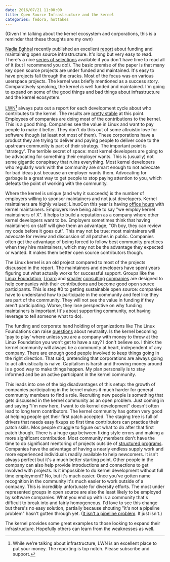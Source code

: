 ```yaml
---
date: 2016/07/21 11:00:00
title: Open Source Infrastructure and the kernel
categories: fedora, hottakes
---
```

(Given I'm talking about the kernel ecosystem and corporations, this is a
reminder that these thoughts are my own)

[Nadia Eghbal](https://twitter.com/nayafia) recently published an excellent
[report](http://www.fordfoundation.org/library/reports-and-studies/roads-and-bridges-the-unseen-labor-behind-our-digital-infrastructure)
about funding and maintaining open source infrastructure. It's long but very
easy to read. There's a nice [series of selections](https://storify.com/Lukasaoz/open-source-infrastructure-white-paper)
available if you don't have time to read all of it (but I recommend you do!).
The basic premise of the paper is that many key open source projects are under
funded and maintained. It's easy to have projects fall through the cracks.
Most of the focus was on various userspace projects. The kernel was briefly
mentioned as a success story. Comparatively speaking, the kernel _is_ well
funded and maintained. I'm going to expand on some of the good things and
bad things about infrastructure and the kernel ecosystem.

[LWN](http://www.lwn.net)[^1] always puts out a report for each development
cycle about who contributes to the kernel. The results are
[pretty stable](http://lwn.net/Articles/686697/) at this point. Employees of
companies are doing most of the contributions to the kernel. This is a good
thing. Companies see the value in Linux and want to pay people to make it
better. They don't do this out of some altruistic love for
software though (at least not most of them). These corporations have a product
they are trying to deliver and paying people to deliver code to the upstream
community is part of their strategy. The important point is 'strategy'. The
terrible secret of space: most kernel developers are going to be advocating
for something their employer wants. This is (usually) not some gigantic
conspiracy that ruins everything. Most kernel developers who regularly work
with the community are smart enough to not advocate for bad ideas just because
an employer wants them. Advocating for garbage is a great way to get people to
stop paying attention to you, which defeats the point of working with the
community.

Where the kernel is unique (and why it succeeds) is the number of employers
willing to sponsor maintainers and not just developers. Kernel maintainers
are highly valued; LinuxCon this year is having [office hours](http://events.linuxfoundation.org/events/linuxcon-north-america/extend-the-experience/meet-maintainers-ask-experts)
with kernel maintainers. Employers love being able to say "we employ kernel
maintainers of X". It helps to build a reputation as a company where other
kernel developers want to be. Employers sometimes think that having maintainers
on staff will give them an advantage; "Oh boy, they can review my code before
it goes out". This may not be true: most maintainers will advocate for review
and discussion of all patches in public. Companies often get the advantage of
being forced to follow best community practices when they hire maintainers,
which may not be the advantage they expected or wanted. It makes them better
open source contributors though.

The Linux kernel is an old project compared to most of the projects
discussed in the report. The maintainers and developers have spent years
figuring out what actually works for successful support. Groups like the
[Linux Foundation](https://www.linux.com/blog/how-microchip-got-their-driver-kernel-mainline), [Linaro](http://www.linaro.org) and
[smaller](http://free-electrons.com/) [consulting](http://otter.technology/)
[companies](http://baylibre.com/) are designed to help companies with their
contributions and become good open source participants. This is step
\#0 to getting sustainable open source: companies have to understand how to
participate in the community and feel like they are part of the community.
They will not see the value in funding if they aren't participating. Worse,
they lose perspective on why funding maintainers is important (It's about
supporting community, not having leverage to tell someone what to do).

The funding and corporate hand
holding of organizations like The Linux Foundations can raise
[questions](https://lwn.net/Articles/672637/) about
neutrality. Is the kernel becoming 'pay to play' where unless you are a
company with money to throw at the Linux Foundation you won't get to have
a say? I don't believe so. I think the kernel community will always be a
community at heart, independent of any company. There are enough good people
involved to keep things going in the right direction. That said, pretending
that corporations are always going to act altruistically is naive. Capitalism
is harsh and throwing money around is a good way to make things happen. My
plan personally is to stay informed and be an active participant in the
kernel community.

This leads into one of the big disadvantages of this setup: the growth of
companies participating in the kernel makes it much harder for general community
members to find a role. Recruiting new people is something that gets discussed
in the kernel community as an open problem. Just coming in and saying "I'm new
here, I want to do kernel development" doesn't often lead to long term
contributors. The kernel community has gotten very good at helping people get
their first patch accepted. The staging tree is full of drivers that needs
easy fixups so first time contributors can practice their patch skills. Mos
people struggle to figure out what to do after that first patch though. There
is a huge gap between fixing style errors and making a more significant
contribution. Most community members don't have the time to
do significant mentoring of projects outside of [structured programs](https://wiki.gnome.org/Outreachy).
Companies have the advantage of having a nearly endless supply work and
more experienced individuals readily available to help newcomers. It isn't
always perfect but it's a much better starting point. Other people in the
company can also help provide introductions and connections to get involved
with projects. Is it impossible to do kernel development without full time
employment? No, but it's much easier. Once you've gotten name recognition in
the community it's much easier to work outside of a company. This is incredibly
unfortunate for diversity efforts. The most under represented
groups in open source are also the least likely to be employed by software
companies. What you end up with is a community that's difficult to break
into and fairly homogeneous. I'd love to see this change but there's no
easy solution, partially because shouting "it's not a pipeline problem"
hasn't gotten through yet. ([It isn't a pipeline problem](https://www.google.com/#q=it%27s+not+a+pipeline+problem).
It just isn't.)

The kernel provides some great examples to those looking to expand their
infrastructure. Hopefully others can learn from the weaknesses as well.

[^1]: While we're talking about infrastructure, LWN is an excellent place to
put your money. The reporting is top notch. Please subscribe and support.
